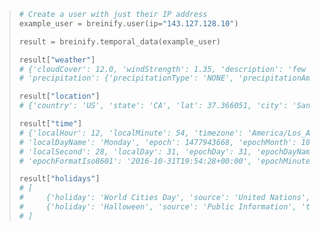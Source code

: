 > ```python
> # Create a user with just their IP address 
> example_user = breinify.user(ip="143.127.128.10")
> 
> result = breinify.temporal_data(example_user)
> 
> result["weather"]
> # {'cloudCover': 12.0, 'windStrength': 1.35, 'description': 'few clouds', 'temperature': 19.427999999999997,
> # 'precipitation': {'precipitationType': 'NONE', 'precipitationAmount': 0.0}, 'lastMeasured': 1477523622}
> 
> result["location"]
> # {'country': 'US', 'state': 'CA', 'lat': 37.366051, 'city': 'San Jose', 'granularity': 'city', 'lon': -121.827179}
> 
> result["time"]
> # {'localHour': 12, 'localMinute': 54, 'timezone': 'America/Los_Angeles', 'localYear': 2016, 'epochYear': 2016,
> # 'localDayName': 'Monday', 'epoch': 1477943668, 'epochMonth': 10, 'localFormatIso8601': '2016-10-31T12:54:28-07:00',
> # 'localSecond': 28, 'localDay': 31, 'epochDay': 31, 'epochDayName': 'Monday', 'epochSecond': 28, 'localMonth': 10,
> # 'epochFormatIso8601': '2016-10-31T19:54:28+00:00', 'epochMinute': 54, 'epochHour': 19}
> 
> result["holidays"]
> # [
> #     {'holiday': 'World Cities Day', 'source': 'United Nations', 'types': ['SPECIAL_DAY']},
> #     {'holiday': 'Halloween', 'source': 'Public Information', 'types': ['HALLMARK']}
> # ]
> ```
